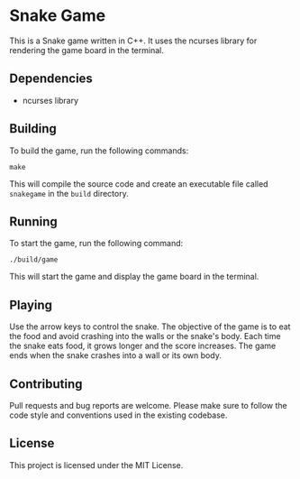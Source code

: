 
# Snake Game

This is a Snake game written in C++. It uses the ncurses library for rendering the game board in the terminal.

## Dependencies

-   ncurses library

## Building

To build the game, run the following commands:
```
make
```

This will compile the source code and create an executable file called `snakegame` in the `build` directory.

## Running

To start the game, run the following command:
```
./build/game
```

This will start the game and display the game board in the terminal.

## Playing

Use the arrow keys to control the snake. The objective of the game is to eat the food and avoid crashing into the walls or the snake's body. Each time the snake eats food, it grows longer and the score increases. The game ends when the snake crashes into a wall or its own body.

## Contributing

Pull requests and bug reports are welcome. Please make sure to follow the code style and conventions used in the existing codebase.

## License

This project is licensed under the MIT License.